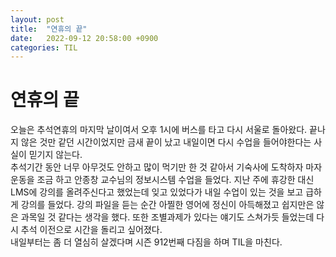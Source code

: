 ```yaml
---
layout: post
title:  "연휴의 끝"
date:   2022-09-12 20:58:00 +0900
categories: TIL
---
```


# 연휴의 끝
오늘은 추석연휴의 마지막 날이여서 오후 1시에 버스를 타고 다시 서울로 돌아왔다. 끝나지 않은 것만 같던 시간이었지만 금새 끝이 났고 내일이면 다시 수업을 들어야한다는 사실이 믿기지 않는다.  
추석기간 동안 너무 아무것도 안하고 많이 먹기만 한 것 같아서 기숙사에 도착하자 마자 운동을 조금 하고 안종창 교수님의 정보시스템 수업을 들었다. 지난 주에 휴강한 대신 LMS에 강의를 올려주신다고 했었는데 잊고 있었다가 내일 수업이 있는 것을 보고 급하게 강의를 들었다. 강의 파일을 듣는 순간 아찔한 영어에 정신이 아득해졌고 쉽지만은 않은 과목일 것 같다는 생각을 했다. 또한 조별과제가 있다는 얘기도 스쳐가듯 들었는데 다시 추석 이전으로 시간을 돌리고 싶어졌다.  
내일부터는 좀 더 열심히 살겠다며 시즌 912번째 다짐을 하며 TIL을 마친다.